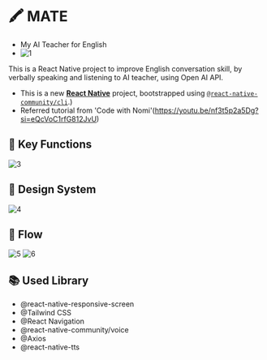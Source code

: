# 🖍️ MATE
- My AI Teacher for English
- ![1](https://github.com/yunyun827/My-AI-Teacher-for-English/assets/138848565/dd130766-e83a-4e56-a57a-20b010e6f1ee)

This is a React Native project to improve English conversation skill, by verbally speaking and listening to AI teacher, using Open AI API.

* This is a new [**React Native**](https://reactnative.dev) project, bootstrapped using [`@react-native-community/cli`](https://github.com/react-native-community/cli).)
* Referred tutorial from 'Code with Nomi'(https://youtu.be/nf3t5p2a5Dg?si=eQcVoC1rfG812JvU)




## 🔑 Key Functions
![3](https://github.com/yunyun827/My-AI-Teacher-for-English/assets/138848565/d7d8200d-a000-4b79-9b63-029e463e1fd3)





## 🎨 Design System
![4](https://github.com/yunyun827/My-AI-Teacher-for-English/assets/138848565/15331735-9e28-4d94-961c-18356e584568)





## 📲 Flow
![5](https://github.com/yunyun827/My-AI-Teacher-for-English/assets/138848565/c7d81b5b-68cb-4aea-82fc-a2a6443d1696)
![6](https://github.com/yunyun827/My-AI-Teacher-for-English/assets/138848565/fefe9d95-f429-4860-80ee-ba89cdc81f38)




## 📚 Used Library
- @react-native-responsive-screen
- @Tailwind CSS
- @React Navigation
- @react-native-community/voice
- @Axios
- @react-native-tts

